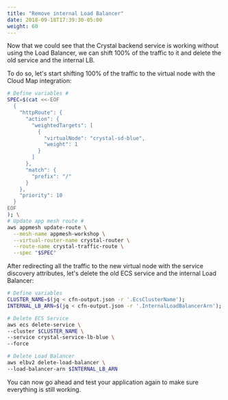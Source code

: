 ```yaml
---
title: "Remove internal Load Balancer"
date: 2018-09-18T17:39:30-05:00
weight: 60
---
```


Now that we could see that the Crystal backend service is working without using the Load Balancer, we can shift 100% of the traffic to it and delete the old service and the internal LB.

To do so, let's start shifting 100% of the traffic to the virtual node with the Cloud Map integration:


```bash
# Define variables #
SPEC=$(cat <<-EOF
  { 
    "httpRoute": {
      "action": { 
        "weightedTargets": [
          {
            "virtualNode": "crystal-sd-blue",
            "weight": 1
          }
        ]
      },
      "match": {
        "prefix": "/"
      }
    },
    "priority": 10
  }
EOF
); \
# Update app mesh route #
aws appmesh update-route \
  --mesh-name appmesh-workshop \
  --virtual-router-name crystal-router \
  --route-name crystal-traffic-route \
  --spec "$SPEC"
```

After redirecting all the traffic to the new virtual node with the service discovery attributes, let's delete the old ECS service and the internal Load Balancer:

```bash
# Define variables
CLUSTER_NAME=$(jq < cfn-output.json -r '.EcsClusterName');
INTERNAL_LB_ARN=$(jq < cfn-output.json -r '.InternalLoadBalancerArn');

# Delete ECS Service
aws ecs delete-service \
--cluster $CLUSTER_NAME \
--service crystal-service-lb-blue \
--force

# Delete Load Balancer
aws elbv2 delete-load-balancer \
--load-balancer-arn $INTERNAL_LB_ARN
```

You can now go ahead and test your application again to make sure everything is still working.

